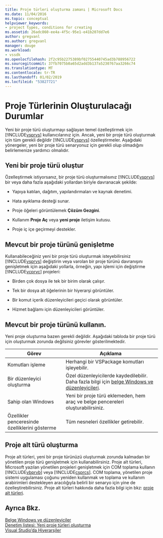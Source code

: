 ```yaml
---
title: Proje türleri oluşturma zamanı | Microsoft Docs
ms.date: 11/04/2016
ms.topic: conceptual
helpviewer_keywords:
- project types, conditions for creating
ms.assetid: 26adc860-ee4a-4f5c-95e1-e41b207dd7e6
author: gregvanl
ms.author: gregvanl
manager: douge
ms.workload:
- vssdk
ms.openlocfilehash: 2f2c95b2275389bf02755440745ad3b788956722
ms.sourcegitcommit: 37fb7075b0a65d2add3b137a5230767aa3266c74
ms.translationtype: MT
ms.contentlocale: tr-TR
ms.lasthandoff: 01/02/2019
ms.locfileid: "53827721"
---
```

# <a name="when-to-create-project-types"></a>Proje Türlerinin Oluşturulacağı Durumlar
Yeni bir proje türü oluşturmayı sağlayan temel özelleştirmek için [!INCLUDE[vsprvs](../../code-quality/includes/vsprvs_md.md)] kullanıcılarınız için. Ancak, yeni bir proje türü oluşturmak için tüm gerekli değildir [!INCLUDE[vsprvs](../../code-quality/includes/vsprvs_md.md)] özelleştirmeler. Aşağıdaki yönergeler, yeni bir proje türü senaryonuz için gerekli olup olmadığını belirlemenize yardımcı olmalıdır.  
  
## <a name="create-a-new-project-type"></a>Yeni bir proje türü oluştur  
 Özelleştirmek istiyorsanız, bir proje türü oluşturmalısınız [!INCLUDE[vsprvs](../../code-quality/includes/vsprvs_md.md)] bir veya daha fazla aşağıdaki yollardan biriyle davranacak şekilde:  
  
-   Yapıya katılan, dağıtım, yapılandırmaları ve kaynak denetimi.  
  
-   Hata ayıklama desteği sunar.  
  
-   Proje öğeleri görüntülemek **Çözüm Gezgini**.  
  
-   Kullanım **Proje Aç** veya **yeni proje** iletişim kutusu.  
  
-   Proje iç içe geçirmeyi destekler.  
  
## <a name="extend-an-existing-project-type"></a>Mevcut bir proje türünü genişletme  
 Kullanabileceğiniz yeni bir proje türü oluşturmak isteyebilirsiniz [!INCLUDE[vsprvs](../../code-quality/includes/vsprvs_md.md)] değiştirin veya varolan bir proje türünü davranışını genişletmek için aşağıdaki yollarla, örneğin, yapı işlemi için değiştirme [!INCLUDE[vcprvc](../../code-quality/includes/vcprvc_md.md)] projeleri:  
  
-   Birden çok dosya ile tek bir birim olarak çalışır.  
  
-   Tek bir dosya alt öğelerinin bir hiyerarşi görüntüler.  
  
-   Bir komut içerik düzenleyicileri geçici olarak görüntüler.  
  
-   Hizmet bağlamı için düzenleyicileri görüntüler.  
  
## <a name="use-an-existing-project-type"></a>Mevcut bir proje türünü kullanın.  
 Yeni proje oluşturma bazen gerekli değildir. Aşağıdaki tabloda bir proje türü için oluşturmak zorunda değilsiniz görevler gösterilmektedir.  
  
|Görev|Açıklama|  
|----------|-----------------|  
|Komutları işleme|Herhangi bir VSPackage komutları işleyebilir.|  
|Bir düzenleyici oluşturma|Özel düzenleyicilerde kaydedilebilir. Daha fazla bilgi için [belge Windows ve düzenleyicileri](https://msdn.microsoft.com/library/603625e1-62b6-413a-bc44-089346e166bc).|  
|Sahip olan Windows|Yeni bir proje türü eklemeden, hem araç ve belge pencereleri oluşturabilirsiniz.|  
|Özellikler penceresinde özelliklerini gösterme|Tüm nesneleri özellikler getirebilir.|  
  
## <a name="create-a-project-subtype"></a>Proje alt türü oluşturma  
 Proje alt türleri, yeni bir proje türünüzü oluşturmak zorunda kalmadan bir yönetilen proje türü genişletmek için kullanabilirsiniz. Proje alt türleri, Microsoft yazılan yönetilen projeleri genişletmek için COM toplama kullanın [!INCLUDE[vbprvb](../../code-quality/includes/vbprvb_md.md)] veya [!INCLUDE[csprcs](../../data-tools/includes/csprcs_md.md)]. COM toplama, yönetilen proje sistemi uygulaması çoğunu yeniden kullanmak ve toplama ve kullanım arabirimleri destekleyen aracılığıyla belirli bir senaryo için yine de özelleştirebilirsiniz. Proje alt türleri hakkında daha fazla bilgi için bkz: [proje alt türleri](../../extensibility/internals/project-subtypes.md).  
  
## <a name="see-also"></a>Ayrıca Bkz.  
 [Belge Windows ve düzenleyiciler](https://msdn.microsoft.com/library/603625e1-62b6-413a-bc44-089346e166bc)   
 [Denetim listesi: Yeni proje türleri oluşturma](../../extensibility/internals/checklist-creating-new-project-types.md)   
 [Visual Studio’da Hiyerarşiler](../../extensibility/internals/hierarchies-in-visual-studio.md)